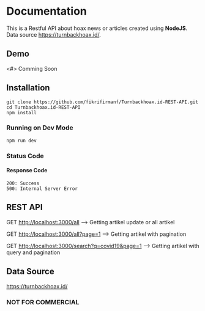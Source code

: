 # Documentation

This is a Restful API about hoax news or articles created using **NodeJS**. Data source <https://turnbackhoax.id/>.

## Demo

<#>
Comming Soon

## Installation

```
git clone https://github.com/fikrifirmanf/Turnbackhoax.id-REST-API.git
cd Turnbackhoax.id-REST-API
npm install
```

### Running on Dev Mode

```
npm run dev
```

### Status Code

#### Response Code

```
200: Success
500: Internal Server Error
```

## REST API

GET <http://localhost:3000/all> --> Getting artikel update or all artikel

GET <http://localhost:3000/all?page=1> --> Getting artikel with pagination

GET <http://localhost:3000/search?q=covid19&page=1> --> Getting artikel with query and pagination

## Data Source

<https://turnbackhoax.id/>

### NOT FOR COMMERCIAL
